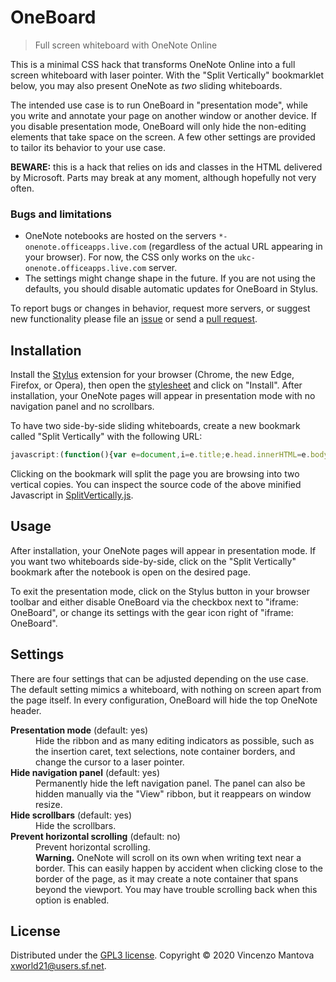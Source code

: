# OneBoard
> Full screen whiteboard with OneNote Online

This is a minimal CSS hack that transforms OneNote Online into a full screen whiteboard with laser pointer. With the "Split Vertically" bookmarklet below, you may also present OneNote as *two* sliding whiteboards.

The intended use case is to run OneBoard in "presentation mode", while you write and annotate your page on another window or another device. If you disable presentation mode, OneBoard will only hide the non-editing elements that take space on the screen. A few other settings are provided to tailor its behavior to your use case.

**BEWARE:** this is a hack that relies on ids and classes in the HTML delivered by Microsoft. Parts may break at any moment, although hopefully not very often.

### Bugs and limitations
- OneNote notebooks are hosted on the servers `*-onenote.officeapps.live.com` (regardless of the actual URL appearing in your browser). For now, the CSS only works on the `ukc-onenote.officeapps.live.com` server.
- The settings might change shape in the future. If you are not using the defaults, you should disable automatic updates for OneBoard in Stylus.

To report bugs or changes in behavior, request more servers, or suggest new functionality please file an [issue](/xworld21/OneBoard/issues) or send a [pull request](/xworld21/OneBoard/pulls).

## Installation
Install the [Stylus](https://github.com/openstyles/stylus) extension for your browser (Chrome, the new Edge, Firefox, or Opera), then open the [stylesheet](https://github.com/xworld21/OneBoard/raw/master/OneBoard.user.css) and click on "Install". After installation, your OneNote pages will appear in presentation mode with no navigation panel and no scrollbars.

To have two side-by-side sliding whiteboards, create a new bookmark called "Split Vertically" with the following URL:

```javascript
javascript:(function(){var e=document,i=e.title;e.head.innerHTML=e.body.innerHTML="",e.title=i;var t=e.createElement("meta");t.name="viewport",t.content="width=device-width, height=device-height, initial-scale=1",e.head.appendChild(t);var d=e.querySelector("html").style,a=e.body,l=a.style;d.width=d.height=l.width=l.height="100%",l.margin=l.padding="0";var n=e.createElement("iframe");l.display="flex";var r=n.style;n.src=window.location,r.flex="0 0 50%",r.border="none",r.boxSizing="border-box";var o=n.cloneNode();r.borderRight="solid 2px black",o.style.borderLeft="solid 2px black",a.appendChild(n),a.appendChild(o)})();
```

Clicking on the bookmark will split the page you are browsing into two vertical copies. You can inspect the source code of the above minified Javascript in [SplitVertically.js](SplitVertically.js).

## Usage
After installation, your OneNote pages will appear in presentation mode. If you want two whiteboards side-by-side, click on the "Split Vertically" bookmark after the notebook is open on the desired page.

To exit the presentation mode, click on the Stylus button in your browser toolbar and either disable OneBoard via the checkbox next to "iframe: OneBoard", or change its settings with the gear icon right of "iframe: OneBoard".

## Settings
There are four settings that can be adjusted depending on the use case. The default setting mimics a whiteboard, with nothing on screen apart from the page itself. In every configuration, OneBoard will hide the top OneNote header.
<dl>
  <dt><strong>Presentation mode</strong> (default: yes)</dt>
  <dd>Hide the ribbon and as many editing indicators as possible, such as the insertion caret, text selections, note container borders, and change the cursor to a laser pointer.</dd>
  <dt><strong>Hide navigation panel</strong> (default: yes)
  <dd>Permanently hide the left navigation panel. The panel can also be hidden manually via the "View" ribbon, but it reappears on window resize.</dd>
  <dt><strong>Hide scrollbars</strong> (default: yes)</dt>
  <dd>Hide the scrollbars.</dd>
  <dt><strong>Prevent horizontal scrolling</strong> (default: no)</dt>
  <dd>Prevent horizontal scrolling.<br>
    <strong>Warning.</strong> OneNote will scroll on its own when writing text near a border. This can easily happen by accident when clicking close to the border of the page, as it may create a note container that spans beyond the viewport. You may have trouble scrolling back when this option is enabled.</dd>
</dl>

## License
Distributed under the [GPL3 license](LICENSE). Copyright © 2020 Vincenzo Mantova <xworld21@users.sf.net>.